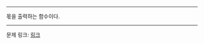 ***

몫을 출력하는 함수이다.

***
문제 링크: [링크](https://swexpertacademy.com/main/code/problem/problemDetail.do?problemLevel=3&contestProbId=AXsEBlLqedsDFARX&categoryId=AXsEBlLqedsDFARX&categoryType=CODE&problemTitle=&orderBy=PASS_RATE&selectCodeLang=ALL&select-1=3&pageSize=10&pageIndex=1)
